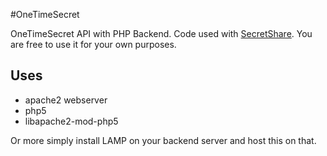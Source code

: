#OneTimeSecret

OneTimeSecret API with PHP Backend. Code used with [SecretShare](https://marketplace.firefox.com/app/secretshare/). You are free to use it for your own purposes.

## Uses
* apache2 webserver
* php5
* libapache2-mod-php5

Or more simply install LAMP on your backend server and host this on that.